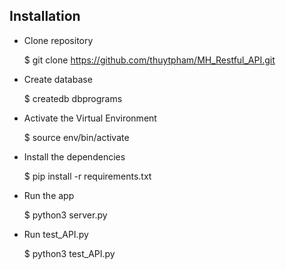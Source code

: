 ## Installation 

- Clone repository 

    $ git clone https://github.com/thuytpham/MH_Restful_API.git

- Create database

    $ createdb dbprograms 

- Activate the Virtual Environment 

    $ source env/bin/activate

- Install the dependencies 

    $ pip install -r requirements.txt

- Run the app

    $ python3 server.py 

- Run test_API.py

    $ python3 test_API.py
